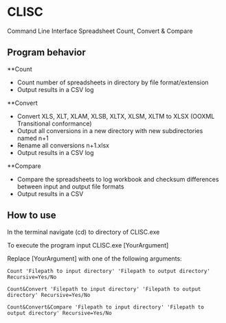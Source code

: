 # CLISC
Command Line Interface Spreadsheet Count, Convert & Compare

## Program behavior
**Count
* Count number of spreadsheets in directory by file format/extension
* Output results in a CSV log

**Convert
* Convert XLS, XLT, XLAM, XLSB, XLTX, XLSM, XLTM to XLSX (OOXML Transitional conformance)
* Output all conversions in a new directory with new subdirectories named n+1
* Rename all conversions n+1.xlsx
* Output results in a CSV log

**Compare
* Compare the spreadsheets to log workbook and checksum differences between input and output file formats
* Output results in a CSV

## How to use
In the terminal navigate (cd) to directory of CLISC.exe 

To execute the program input CLISC.exe [YourArgument]

Replace [YourArgument] with one of the following arguments:

```
Count 'Filepath to input directory' 'Filepath to output directory' Recursive=Yes/No
```
```
Count&Convert 'Filepath to input directory' 'Filepath to output directory' Recursive=Yes/No
```
```
Count&Convert&Compare 'Filepath to input directory' 'Filepath to output directory' Recursive=Yes/No
```

